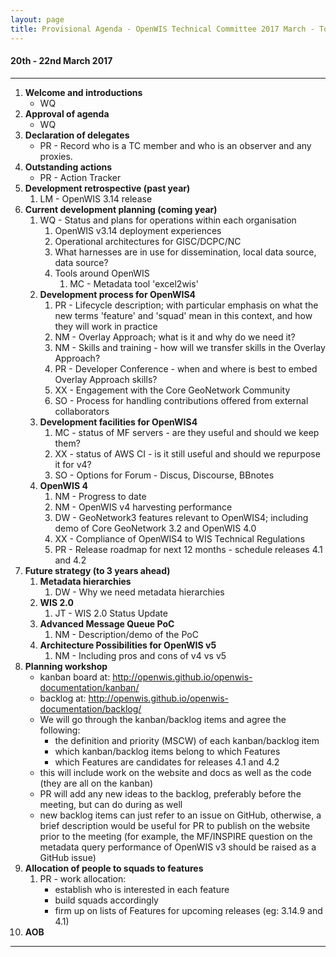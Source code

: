 ```yaml
---
layout: page
title: Provisional Agenda - OpenWIS Technical Committee 2017 March - Toulouse
---
```


#### 20th - 22nd March 2017

---

1. **Welcome and introductions**
    - WQ
2. **Approval of agenda**
    - WQ
3. **Declaration of delegates**
    - PR - Record who is a TC member and who is an observer and any proxies.
4. **Outstanding actions**
    - PR - Action Tracker
5. **Development retrospective (past year)**
    1. LM - OpenWIS 3.14 release
6. **Current development planning (coming year)**
    1. WQ - Status and plans for operations within each organisation  
        1. OpenWIS v3.14 deployment experiences
        2. Operational architectures for GISC/DCPC/NC  
        3. What harnesses are in use for dissemination, local data source, data source?  
        4. Tools around OpenWIS  
            1. MC - Metadata tool 'excel2wis'              
    2. **Development process for OpenWIS4**
        1. PR - Lifecycle description; with particular emphasis on what the new terms 'feature' and 'squad' mean in this context, and how they will work in practice
        2. NM - Overlay Approach; what is it and why do we need it?
        3. NM - Skills and training - how will we transfer skills in the Overlay Approach?
        4. PR - Developer Conference - when and where is best to embed Overlay Approach skills?
        5. XX - Engagement with the Core GeoNetwork Community
        6. SO - Process for handling contributions offered from external collaborators
    3. **Development facilities for OpenWIS4**
        1. MC - status of MF servers - are they useful and should we keep them?
        2. XX - status of AWS CI - is it still useful and should we repurpose it for v4?
        3. SO - Options for Forum - Discus, Discourse, BBnotes
    4. **OpenWIS 4**
        1. NM - Progress to date
        2. NM - OpenWIS v4 harvesting performance
        3. DW - GeoNetwork3 features relevant to OpenWIS4; including demo of Core GeoNetwork 3.2 and OpenWIS 4.0  
        4. XX - Compliance of OpenWIS4 to WIS Technical Regulations
        5. PR - Release roadmap for next 12 months - schedule releases 4.1 and 4.2
7. **Future strategy (to 3 years ahead)**
    1. **Metadata hierarchies**
        1. DW - Why we need metadata hierarchies
    2. **WIS 2.0**
        1. JT - WIS 2.0 Status Update
    3. **Advanced Message Queue PoC**
        1. NM - Description/demo of the PoC
    4. **Architecture Possibilities for OpenWIS v5**
        1. NM - Including pros and cons of v4 vs v5
8. **Planning workshop**
    - kanban board at: http://openwis.github.io/openwis-documentation/kanban/
    - backlog at: http://openwis.github.io/openwis-documentation/backlog/
    - We will go through the kanban/backlog items and agree the following:
        - the definition and priority (MSCW) of each kanban/backlog item
        - which kanban/backlog items belong to which Features
        - which Features are candidates for releases 4.1 and 4.2
    - this will include work on the website and docs as well as the code (they are all on the kanban)
    - PR will add any new ideas to the backlog, preferably before the meeting, but can do during as well
    - new backlog items can just refer to an issue on GitHub, otherwise, a brief description would be useful for PR to publish on the website prior to the meeting (for example, the MF/INSPIRE question on the metadata query performance of OpenWIS v3 should be raised as a GitHub issue)
9.  **Allocation of people to squads to features**
    1. PR - work allocation:
        - establish who is interested in each feature
        - build squads accordingly
        - firm up on lists of Features for upcoming releases (eg: 3.14.9 and 4.1)
10. **AOB**

---
